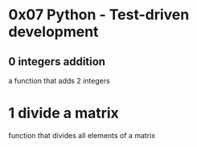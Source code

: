 # 0x07 Python - Test-driven development
## 0 integers addition
a function that adds 2 integers

# 1 divide a matrix
function that divides all elements of a matrix 
